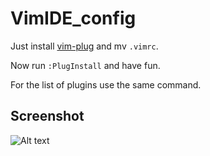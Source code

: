 # VimIDE_config

Just install [vim-plug](https://github.com/junegunn/vim-plug) and mv `.vimrc`.

Now run `:PlugInstall` and have fun.

For the list of plugins use the same command.

## Screenshot

![Alt text](https://i.imgur.com/pRkayyD.png)
